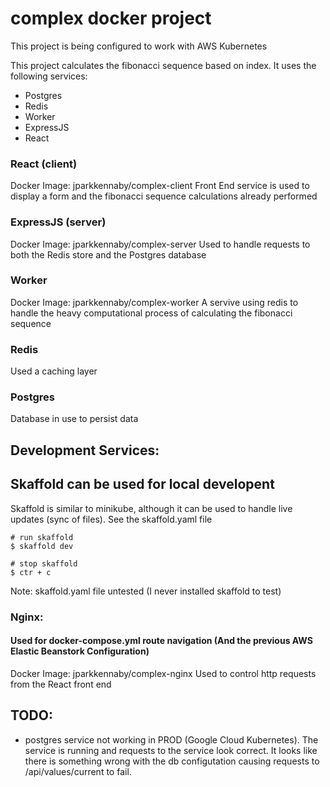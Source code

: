 # complex docker project

This project is being configured to work with AWS Kubernetes

This project calculates the fibonacci sequence based on index. It uses the following services:
- Postgres
- Redis
- Worker
- ExpressJS
- React

### React (client)
Docker Image: jparkkennaby/complex-client
Front End service is used to display a form and the fibonacci sequence calculations already performed

### ExpressJS (server)
Docker Image: jparkkennaby/complex-server
Used to handle requests to both the Redis store and the Postgres database

### Worker
Docker Image: jparkkennaby/complex-worker
A servive using redis to handle the heavy computational process of calculating the fibonacci sequence

### Redis
Used a caching layer

### Postgres
Database in use to persist data



## Development Services:

## Skaffold can be used for local developent
Skaffold is similar to minikube, although it can be used to handle live updates (sync of files). See the skaffold.yaml file

```
# run skaffold
$ skaffold dev

# stop skaffold
$ ctr + c
```

Note: skaffold.yaml file untested (I never installed skaffold to test)

### Nginx:
#### Used for docker-compose.yml route navigation (And the previous AWS Elastic Beanstork Configuration)
Docker Image: jparkkennaby/complex-nginx
Used to control http requests from the React front end


## TODO:
- postgres service not working in PROD (Google Cloud Kubernetes). The service is running and requests to the service look correct. It looks like there is something wrong with the db configutation causing requests to /api/values/current to fail.